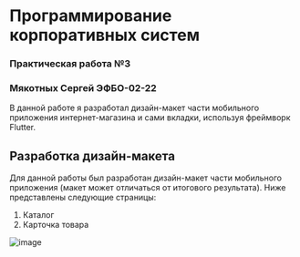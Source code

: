 # Программирование корпоративных систем
### Практическая работа №3
### Мякотных Сергей ЭФБО-02-22

В данной работе я разработал дизайн-макет части мобильного приложения интернет-магазина и сами вкладки, используя фреймворк Flutter.

## Разработка дизайн-макета
Для данной работы был разработан дизайн-макет части мобильного приложения (макет может отличаться от итогового результата). Ниже представлены следующие страницы:
1. Каталог
2. Карточка товара

![image](https://github.com/user-attachments/assets/79d02f90-0a93-495d-bd6c-0af69af18297)
